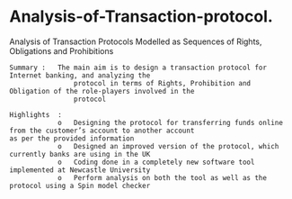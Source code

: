 Analysis-of-Transaction-protocol.
=================================

Analysis of Transaction Protocols Modelled as Sequences of Rights, Obligations and Prohibitions

 	Summary	: 	The main aim is to design a transaction protocol for Internet banking, and analyzing the 
		        	protocol in terms of Rights, Prohibition and Obligation of the role-players involved in the 
			        protocol
			
 	Highlights	:
                o	Designing the protocol for transferring funds online from the customer’s account to another account                               as per the provided information
                o	Designed an improved version of the protocol, which currently banks are using in the UK
                o	Coding done in a completely new software tool implemented at Newcastle University
                o	Perform analysis on both the tool as well as the protocol using a Spin model checker
